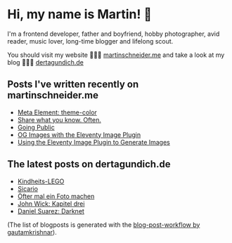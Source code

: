 # Hi, my name is Martin! 👋 

I'm a frontend developer, father and boyfriend, hobby photographer, avid reader, music lover, long-time blogger and lifelong scout.

You should visit my website 👨🏼‍💻  [martinschneider.me](https://martinschneider.me) and take a look at my blog 🤷🏼‍♂️ [dertagundich.de](https://www.dertagundich.de)

## Posts I've written recently on martinschneider.me
<!-- MSME-POST-LIST:START -->
- [Meta Element: theme-color](https://martinschneider.me/articles/meta-tag-theme-color/)
- [Share what you know. Often.](https://martinschneider.me/articles/share-what-you-know-often/)
- [Going Public](https://martinschneider.me/articles/going-public/)
- [OG Images with the Eleventy Image Plugin](https://martinschneider.me/articles/og-images-with-the-eleventy-image-plugin/)
- [Using the Eleventy Image Plugin to Generate Images](https://martinschneider.me/articles/switching-to-eleventy-img-to-generate-images/)
<!-- MSME-POST-LIST:END -->

## The latest posts on dertagundich.de
<!-- DTUI-POST-LIST:START -->
- [Kindheits-LEGO](https://www.dertagundich.de/2021/07/11/kindheits-lego/)
- [Sicario](https://www.dertagundich.de/2021/07/01/sicario/)
- [Öfter mal ein Foto machen](https://www.dertagundich.de/2021/06/27/oefter-mal-ein-foto-machen/)
- [John Wick: Kapitel drei](https://www.dertagundich.de/2021/06/19/john-wick-kapitel-drei/)
- [Daniel Suarez: Darknet](https://www.dertagundich.de/2021/06/19/daniel-suarez-darknet/)
<!-- DTUI-POST-LIST:END -->

(The list of blogposts is generated with the [blog-post-workflow by gautamkrishnar](https://github.com/gautamkrishnar/blog-post-workflow)).
